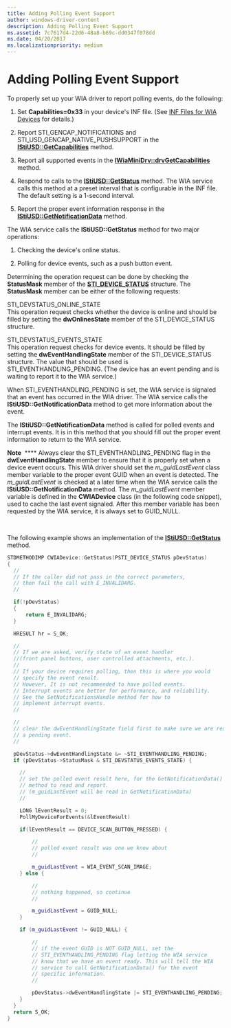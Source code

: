 ```yaml
---
title: Adding Polling Event Support
author: windows-driver-content
description: Adding Polling Event Support
ms.assetid: 7c7617d4-22d6-48a8-b69c-dd0347f078dd
ms.date: 04/20/2017
ms.localizationpriority: medium
---
```


# Adding Polling Event Support





To properly set up your WIA driver to report polling events, do the following:

1.  Set **Capabilities=0x33** in your device's INF file. (See [INF Files for WIA Devices](inf-files-for-wia-devices.md) for details.)

2.  Report STI\_GENCAP\_NOTIFICATIONS and STI\_USD\_GENCAP\_NATIVE\_PUSHSUPPORT in the [**IStiUSD::GetCapabilities**](https://msdn.microsoft.com/library/windows/hardware/ff543817) method.

3.  Report all supported events in the [**IWiaMiniDrv::drvGetCapabilities**](https://msdn.microsoft.com/library/windows/hardware/ff543977) method.

4.  Respond to calls to the [**IStiUSD::GetStatus**](https://msdn.microsoft.com/library/windows/hardware/ff543823) method. The WIA service calls this method at a preset interval that is configurable in the INF file. The default setting is a 1-second interval.

5.  Report the proper event information response in the [**IStiUSD::GetNotificationData**](https://msdn.microsoft.com/library/windows/hardware/ff543821) method.

The WIA service calls the **IStiUSD::GetStatus** method for two major operations:

1.  Checking the device's online status.

2.  Polling for device events, such as a push button event.

Determining the operation request can be done by checking the **StatusMask** member of the [**STI\_DEVICE\_STATUS**](https://msdn.microsoft.com/library/windows/hardware/ff548369) structure. The **StatusMask** member can be either of the following requests:

<a href="" id="sti-devstatus-online-state"></a>STI\_DEVSTATUS\_ONLINE\_STATE  
This operation request checks whether the device is online and should be filled by setting the **dwOnlinesState** member of the STI\_DEVICE\_STATUS structure.

<a href="" id="sti-devstatus-events-state"></a>STI\_DEVSTATUS\_EVENTS\_STATE  
This operation request checks for device events. It should be filled by setting the **dwEventHandlingState** member of the STI\_DEVICE\_STATUS structure. The value that should be used is STI\_EVENTHANDLING\_PENDING. (The device has an event pending and is waiting to report it to the WIA service.)

When STI\_EVENTHANDLING\_PENDING is set, the WIA service is signaled that an event has occurred in the WIA driver. The WIA service calls the **IStiUSD::GetNotificationData** method to get more information about the event.

The **IStiUSD::GetNotificationData** method is called for polled events and interrupt events. It is in this method that you should fill out the proper event information to return to the WIA service.

**Note**  **** Always clear the STI\_EVENTHANDLING\_PENDING flag in the **dwEventHandlingState** member to ensure that it is properly set when a device event occurs.
This WIA driver should set the *m\_guidLastEvent* class member variable to the proper event GUID when an event is detected. The *m\_guidLastEvent* is checked at a later time when the WIA service calls the **IStiUSD::GetNotificationData** method. The *m\_guidLastEvent* member variable is defined in the **CWIADevice** class (in the following code snippet), used to cache the last event signaled. After this member variable has been requested by the WIA service, it is always set to GUID\_NULL.

 

The following example shows an implementation of the [**IStiUSD::GetStatus**](https://msdn.microsoft.com/library/windows/hardware/ff543823) method.

```cpp
STDMETHODIMP CWIADevice::GetStatus(PSTI_DEVICE_STATUS pDevStatus)
{
  //
  // If the caller did not pass in the correct parameters,
  // then fail the call with E_INVALIDARG.
  //

  if(!pDevStatus)
  {
      return E_INVALIDARG;
  }

  HRESULT hr = S_OK;

  //
  // If we are asked, verify state of an event handler 
  //(front panel buttons, user controlled attachments, etc.).
  //
  // If your device requires polling, then this is where you would
  // specify the event result.
  // However, It is not recommended to have polled events.
  // Interrupt events are better for performance, and reliability.
  // See the SetNotificationsHandle method for how to
  // implement interrupt events.
  //

  //
  // clear the dwEventHandlingState field first to make sure we are really setting
  // a pending event.
  //

  pDevStatus->dwEventHandlingState &= ~STI_EVENTHANDLING_PENDING;
  if (pDevStatus->StatusMask & STI_DEVSTATUS_EVENTS_STATE) {

    //
    // set the polled event result here, for the GetNotificationData()
    // method to read and report.
    // (m_guidLastEvent will be read in GetNotificationData)
    //

    LONG lEventResult = 0;
    PollMyDeviceForEvents(&lEventResult)

    if(lEventResult == DEVICE_SCAN_BUTTON_PRESSED) {

        //
        // polled event result was one we know about
        //

        m_guidLastEvent = WIA_EVENT_SCAN_IMAGE;
    } else {

        //
        // nothing happened, so continue
        //

        m_guidLastEvent = GUID_NULL;
    }

    if (m_guidLastEvent != GUID_NULL) {

        //
        // if the event GUID is NOT GUID_NULL, set the
        // STI_EVENTHANDLING_PENDING flag letting the WIA service
        // know that we have an event ready. This will tell the WIA
        // service to call GetNotificationData() for the event
        // specific information.
        //

        pDevStatus->dwEventHandlingState |= STI_EVENTHANDLING_PENDING;
    }
  }
  return S_OK;
}
```

 

 




